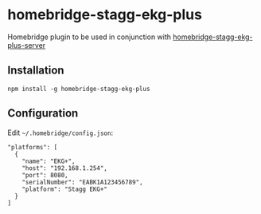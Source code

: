 # homebridge-stagg-ekg-plus
Homebridge plugin to be used in conjunction with [homebridge-stagg-ekg-plus-server](https://github.com/philscott-dev/homebridge-stagg-ekg-plus-server)

## Installation
```
npm install -g homebridge-stagg-ekg-plus
```

## Configuration
Edit `~/.homebridge/config.json`:
```
"platforms": [
  {
    "name": "EKG+",
    "host": "192.168.1.254",
    "port": 8080,
    "serialNumber": "EABK1A123456789",
    "platform": "Stagg EKG+"
  }
]
```